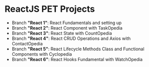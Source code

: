 # ReactJS PET Projects 
- Branch **"React 1"**: React Fundamentals and setting up
- Branch **"React 2"**: React Component with TaskOpedia
- Branch **"React 3"**: React State with CountOpedia
- Branch **"React 4"**: React CRUD Operations and Axios with ContactOpedia
- Branch **"React 5"**: React Lifecycle Methods Class and Functional Components with Cyclopedia
- Branch **"React 6"**: React Hooks Fundamental with WatchOpedia
